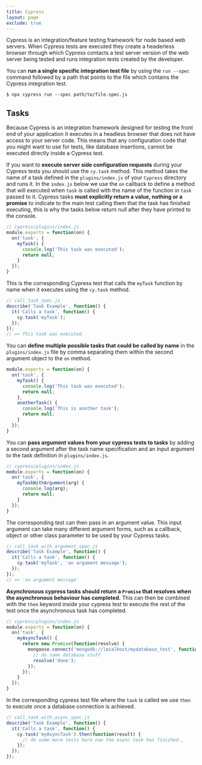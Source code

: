 ```yaml
---
title: Cypress
layout: page
exclude: true
---
```

Cypress is an integration/feature testing framework for node based web servers. When Cypress tests are executed they create a headerless browser through which Cypress contacts a test server version of the web server being tested and runs integration tests created by the developer.

You can **run a single specific integration test file** by using the `run --spec` command followed by a path that points to the file which contains the Cypress integration test.
```
$ npx cypress run --spec path/to/file.spec.js
```

## Tasks
Because Cypress is an integration framework designed for testing the front end of your application it executes in a headless browser that does not have access to your server code. This means that any configuration code that you might want to use for tests, like database insertions, cannot be executed directly inside a Cypress test.

If you want to **execute server side configuration requests** during your Cypress tests you should use the `cy.task` method. This method takes the name of a task defined in the `plugins/index.js` of your `Cypress` directory and runs it. In the `index.js` below we use the `on` callback to define a method that will executed when `task` is called with the name of the function in `task` passed to it. Cypress tasks **must explicitly return a value, nothing or a promise** to indicate to the main test calling them that the task has finished executing, this is why the tasks below return null after they have printed to the console.
```js
// cypress/plugins/index.js
module.exports = function(on) {
  on('task', {
    myTask() {
      console.log('This task was executed');
      return null;
    }
  });
}
```
This is the corresponding Cypress test that calls the `myTask` function by name when it executes using the `cy.task` method.
```js
// call_task_spec.js
describe('Task Example', function() {
  it('Calls a task', function() {
    cy.task('myTask');
  });
});
// => This task was executed.
```

You can **define multiple possible tasks that could be called by name** in the `plugins/index.js` file by comma separating them within the second argument object to the `on` method.
```js
module.exports = function(on) {
  on('task', {
    myTask() {
      console.log('This task was executed');
      return null;
    },
    anotherTask() {
      console.log('This is another task');
      return null;
    }
  });
}
```

You can **pass argument values from your cypress tests to tasks** by adding a second argument after the task name specification and an input argument to the task definition in `plugins/index.js`.
```js
// cypress/plugins/index.js
module.exports = function(on) {
  on('task', {
    myTaskWithArgument(arg) {
      console.log(arg);
      return null;
    }
  });
}
```

The corresponding test can then pass in an argument value. This input argument can take many different argument forms, such as a callback, object or other class parameter to be used by your Cypress tasks.
```js
// call_task_with_argument_spec.js
describe('Task Example', function() {
  it('Calls a task', function() {
    cy.task('myTask', 'an argument message');
  });
});
// => 'an argument message'
```

**Asynchronous cypress tasks should return a `Promise` that resolves when the asynchronous behaviour has completed.** This can then be combined with the `then` keyword inside your cypress test to execute the rest of the test once the asynchronous task has completed.
```js
// cypress/plugins/index.js
module.exports = function(on) {
  on('task', {
    myAsyncTask() {
      return new Promise(function(resolve) {
        mongoose.connect('mongodb://localhost/mydatabase_test', function(err) {
          // do some database stuff
          resolve('done');
        });
      });
    }
  });
}
```

In the corresponding cypress test file where the `task` is called we use `then` to execute once a database connection is achieved.
```js
// call_task_with_async_spec.js
describe('Task Example', function() {
  it('Calls a task', function() {
    cy.task('myAsyncTask').then(function(result) {
      // do some more tests here now the async task has finished.,
    });
  });
});
```


<!--stackedit_data:
eyJoaXN0b3J5IjpbLTE4MzE0ODE2NDcsLTEwMjg3Nzg3ODcsLT
QxNjAzOTQ2MywyMTEwNjE3NDMyLC0zMTUzNjAwNCw4MTU3Njc1
NTAsNTA1NzA4MzQyLC0xNTY5MzgzODMxLC0yMDM2NDk5ODE5LD
IxMDcyODA1OTJdfQ==
-->